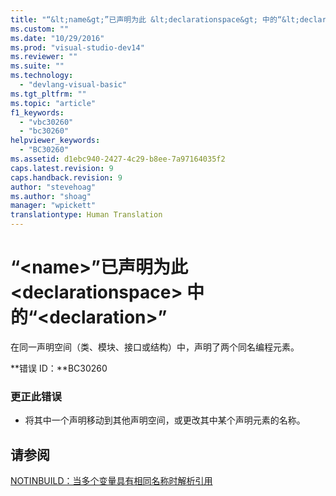 ```yaml
---
title: "“&lt;name&gt;”已声明为此 &lt;declarationspace&gt; 中的“&lt;declaration&gt;” | Microsoft Docs"
ms.custom: ""
ms.date: "10/29/2016"
ms.prod: "visual-studio-dev14"
ms.reviewer: ""
ms.suite: ""
ms.technology: 
  - "devlang-visual-basic"
ms.tgt_pltfrm: ""
ms.topic: "article"
f1_keywords: 
  - "vbc30260"
  - "bc30260"
helpviewer_keywords: 
  - "BC30260"
ms.assetid: d1ebc940-2427-4c29-b8ee-7a97164035f2
caps.latest.revision: 9
caps.handback.revision: 9
author: "stevehoag"
ms.author: "shoag"
manager: "wpickett"
translationtype: Human Translation
---
```

# “&lt;name&gt;”已声明为此 &lt;declarationspace&gt; 中的“&lt;declaration&gt;”
在同一声明空间（类、模块、接口或结构）中，声明了两个同名编程元素。  
  
 **错误 ID：**BC30260  
  
### 更正此错误  
  
-   将其中一个声明移动到其他声明空间，或更改其中某个声明元素的名称。  
  
## 请参阅  
 [NOTINBUILD：当多个变量具有相同名称时解析引用](http://msdn.microsoft.com/zh-cn/9601e39f-1911-44e1-ace5-3f6e090408b9)
